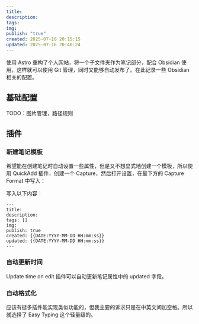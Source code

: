 ```yaml
---
title: 
description: 
tags: 
img: 
publish: "true"
created: 2025-07-16 20:15:15
updated: 2025-07-16 20:40:24
---
```


使用 Astro 重构了个人网站，将一个子文件夹作为笔记部分，配合 Obsidian 使用，这样就可以使用 Git 管理，同时又能够自动发布了。在此记录一些 Obsidian 相关的配置。

## 基础配置

TODO：图片管理，路径规则

## 插件

### 新建笔记模板

希望能在创建笔记时自动设置一些属性，但是又不想显式地创建一个模板，所以使用 QuickAdd 插件，创建一个 Capture，然后打开设置，在最下方的 Capture Format 中写入：

写入以下内容：
```
---
title: 
description: 
tags: []
img: 
publish: true
created: {{DATE:YYYY-MM-DD HH:mm:ss}}
updated: {{DATE:YYYY-MM-DD HH:mm:ss}}
---

```

### 自动更新时间

Update time on edit 插件可以自动更新笔记属性中的 updated 字段。

### 自动格式化

应该有挺多插件能实现类似功能的，但我主要的诉求只是在中英文间加空格。所以就选择了 Easy Typing 这个轻量级的。
